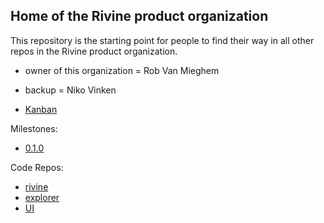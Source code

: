## Home of the Rivine product organization

This repository is the starting point for people to find their way in all other repos in the Rivine product organization.

- owner of this organization = Rob Van Mieghem
- backup = Niko Vinken

- [Kanban](https://waffle.io/rivine/home)


Milestones:
- [0.1.0](https://waffle.io/rivine/home?milestone=0.1)

Code Repos:
- [rivine](https://github.com/rivine/rivine)
- [explorer](https://github.com/rivine/explorer)
- [UI](https://github.com/rivine/rivine-UI)



